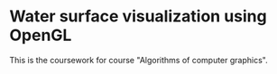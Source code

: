 # Water surface visualization using OpenGL

This is the coursework for course "Algorithms of computer graphics".
